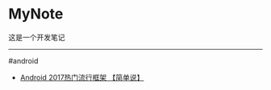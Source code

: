 # MyNote
这是一个开发笔记

---
#android
 - [Android 2017热门流行框架 【简单说】](https://github.com/BolexLiu/MyNote/blob/master/android/Android%202017%E7%83%AD%E9%97%A8%E6%B5%81%E8%A1%8C%E5%BC%80%E6%BA%90%E6%A1%86%E6%9E%B6%20%E3%80%90%E7%AE%80%E5%8D%95%E8%AF%B4%E3%80%91.md)